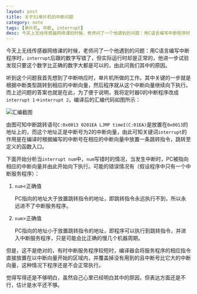 ```yaml
---
layout: post
title: 关于51单片机的中断问题
category: note
tags: [单片机, 中断, interrupt]
desc: 今天上无线传感器网络课的时候，老师问了一个他遇到的问题：用C语言编写中断程序时，`interrupt`后跟的数字写错了，但实际运行时却是正常的，他进一步试验发现只要这个数字比正确的数字大都是可以的，由此问我们其中的原因。
---
```


今天上无线传感器网络课的时候，老师问了一个他遇到的问题：用C语言编写中断程序时，`interrupt`后跟的数字写错了，但实际运行时却是正常的，他进一步试验发现只要这个数字比正确的数字大都是可以的，由此问我们其中的原因。

听到这个问题我首先想到了中断响应时，单片机所做的工作。其中关键的一步就是根据中断类型跳转到相应的中断向量，然后程序就从这个中断向量继续向下执行。而上述问题的答案也就是在此，为了便于说明，我将定时器0的中断程序改成`interrupt 1`->`interrupt 2`，编译后的汇编代码如图所示：

![汇编截图][1]

由图可知中断跳转语句`C:0x0013 0201EA LJMP timeI(C:01EA)`是放置在`0x0013`的地址上的，而这个地址正是中断号为2的中断向量，由此可知关键词`interrupt`的作用是在编译时根据编写的中断号在相应的中断向量中放置一条跳转指令，跳转至定义的函数入口。

下面开始分析当`interrupt num`中，`num`写错时的情况，当发生中断时，PC被指向相应的中断向量并由此开始向下执行。可能的错误情况有（假设程序中只有一个中断服务程序）：

1.  `num`<正确值

    PC指向的地址大于放置跳转指令的地址，即跳转指令永远执行不到，所以永远进不了中断服务程序。

2.  `num`>正确值

    PC指向的地址小于放置跳转指令的地址，即程序可以执行到跳转指令，并进入中断服务程序，只是可能会比正确的慢几个机器周期。

但是，这不是绝对的，有时中断服务程序较短时，编译器会将服务程序的相应指令直接放置在以中断向量开始的区域内，并覆盖掉没有用到的且中断号比它大的中断向量，这种情况下程序还是不会正常执行。

觉得写得还是不够明白，虽然自己心里已经明白其中的原因，但表达方面还是不行，估计是水平还不够。

[1]: http://img.hb.aicdn.com/6f7d3c59b7f3372e343a4b606cb10cfe59307c631fcb-RWKKJv_fw658
